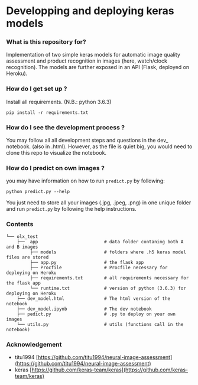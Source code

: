 # Developping and deploying keras models #

### What is this repository for? 
Implementation of two simple keras models for automatic image quality assessment and product recognition in images (here, watch/clock recognition). The models are further exposed in an API (Flask, deployed on Heroku).

### How do I get set up ?  
Install all requirements. (N.B.: python 3.6.3)
```
pip install -r requirements.txt
```

### How do I see the development process ?
You may follow all all development steps and questions in the dev_ notebook. (also in .html). However, as the file is quiet big, you would need to clone this repo to visualize the notebook.

### How do I predict on own images ?
you may have information on how to run ```predict.py``` by following:

```
python predict.py --help
```

You just need to store all your images (.jpg, .jpeg, .png) in one unique folder and run ```predict.py``` by following the help instructions. 

### Contents
```
└── olx_test
    ├──  app                         # data folder contaning both A and B images
         ├── models                  # folders where .h5 keras model files are stored
         ├── app.py                  # the flask app
         ├── Procfile                # Procfile necessary for deploying on Heroku
         ├── requirements.txt        # all requirements necessary for the flask app
         └── runtime.txt             # version of python (3.6.3) for deploying on Heroku
    ├── dev_model.html               # The html version of the notebook
    ├── dev_model.ipynb              # The dev notebook
    ├── pedict.py                    # .py to deploy on your own images
    └── utils.py                     # utils (functions call in the notebook)
```
### Acknowledgement
* titu1994 [https://github.com/titu1994/neural-image-assessment](https://github.com/titu1994/neural-image-assessment)
* keras [https://github.com/keras-team/keras](https://github.com/keras-team/keras)



